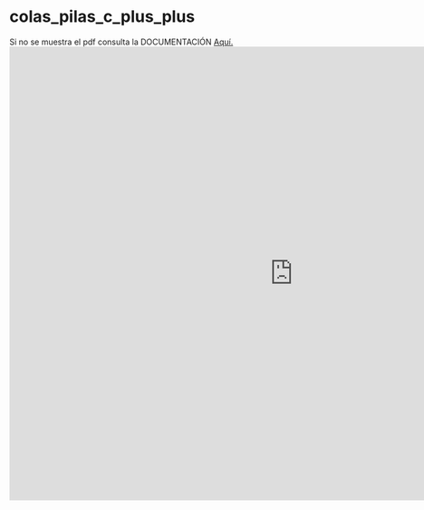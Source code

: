 # colas_pilas_c_plus_plus

Si no se muestra el pdf consulta la DOCUMENTACIÓN <a href="https://github.com/jorgeabad/colas_pilas_c_plus_plus/blob/master/docs/Doc.pdf" target="_blank">Aquí.</a> <embed src="https://jorgeabad.github.io/colas_pilas_c_plus_plus/index.html" width="1000px" height="800px"/>